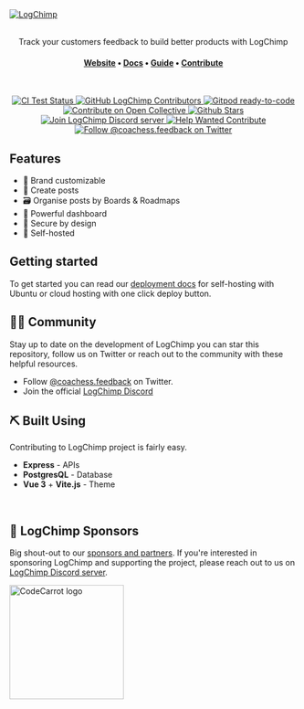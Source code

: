 <a href="https://logchimp.codecarrot.net/">
  <img src="./.github/images/readme.png" alt="LogChimp" />
</a>
<br /><br />
<p align="center">
  Track your customers feedback to build better products with LogChimp
</p>
<h4 align="center">
  <a href="https://logchimp.codecarrot.net">Website</a>
  <span> • </span>
  <a href="https://logchimp.codecarrot.net/docs/">Docs</a>
  <span> • </span>
  <a href="https://logchimp.codecarrot.net/guide">Guide</a>
  <span> • </span>
  <a href="https://logchimp.codecarrot.net/docs/contributing">Contribute</a>
</h4>
<br />
<p align="center">
  <a href="https://github.com/logchimp/logchimp/actions">
    <img src="https://github.com/logchimp/logchimp/workflows/Test/badge.svg" alt="CI Test Status" />
  </a>
  <a href="https://github.com/logchimp/logchimp/contributors/">
    <img src="https://img.shields.io/github/contributors/logchimp/logchimp.svg" alt="GitHub LogChimp Contributors" />
  </a>
  <a href="https://gitpod.io/#https://github.com/logchimp/logchimp">
    <img src="https://img.shields.io/badge/Gitpod-ready--to--code-blue?logo=gitpod" alt="Gitpod ready-to-code" />
  </a>
  <a href="https://opencollective.com/logchimp">
    <img src="https://img.shields.io/badge/contribute-Open%20Collective-7FADF2?logo=open-collective" alt="Contribute on Open Collective" />
  </a>
   <a href="https://github.com/logchimp/logchimp/stargazers">
    <img src="https://img.shields.io/github/stars/logchimp/logchimp" alt="Github Stars">
  </a>
   <a href="https://discord.gg/A7mztcC">
    <img src="https://img.shields.io/discord/620800582722256899" alt="Join LogChimp Discord server" />
  </a>
  <a href="https://github.com/logchimp/logchimp/labels/help%20wanted">
    <img src="https://img.shields.io/badge/Help%20Wanted-Contribute-blue" alt="Help Wanted Contribute" />
  </a>
  <a href="https://twitter.com/logchimp">
    <img src="https://img.shields.io/twitter/follow/logchimp?style=flat" alt="Follow @coachess.feedback on Twitter">
  </a>
</p>

## Features

- 🎨 Brand customizable
- 📝 Create posts
- 🗃️ Organise posts by Boards & Roadmaps
- 💪 Powerful dashboard
- 🔐 Secure by design
- 🤖 Self-hosted

## Getting started

To get started you can read our [deployment docs](https://logchimp.codecarrot.net/docs/install) for self-hosting with Ubuntu or cloud hosting with one click deploy button.

## 🤝🏻 Community

Stay up to date on the development of LogChimp you can star this repository, follow us on Twitter or reach out to the community with these helpful resources.

- Follow [@coachess.feedback](https://twitter.com/@coachess.feedback) on Twitter.
- Join the official [LogChimp Discord](https://discord.gg/A7mztcC)

## ⛏️ Built Using

Contributing to LogChimp project is fairly easy.

- **Express** - APIs
- **PostgresQL** - Database
- **Vue 3** + **Vite.js** - Theme

&nbsp;

## 🎁 LogChimp Sponsors

Big shout-out to our [sponsors and partners](https://logchimp.codecarrot.net/partners). If you're interested in sponsoring LogChimp and supporting the project, please reach out to us on [LogChimp Discord server](https://discordapp.com/invite/A7mztcC/).

<a href="https://codecarrot.net/?utm_source=github&utm_medium=referral&utm_campaign=logchimp-sponsorship">
	<img width="200" src="https://codecarrot.net/images/codecarrot_logo.svg" alt="CodeCarrot logo">
</a>
